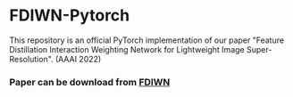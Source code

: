 # FDIWN-Pytorch
This repository is an official PyTorch implementation of our paper "Feature Distillation Interaction Weighting Network for Lightweight Image Super-Resolution". (AAAI 2022)

### Paper can be download from <a href="https://arxiv.org/pdf/2112.08655.pdf/">FDIWN</a> 
